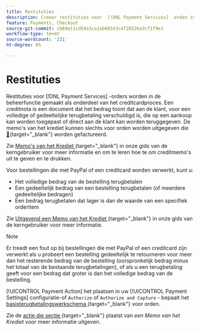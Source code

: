 ```yaml
---
title: Restituties
description: Creeer restituties voor  [!DNL Payment Services]  orden in Admin als deel van het proces van het creditnota.
feature: Payments, Checkout
source-git-commit: cb69e11cd54a3ca1ab66543c4f28526a3cf1f9e1
workflow-type: tm+mt
source-wordcount: '231'
ht-degree: 0%

---
```


# Restituties

Restituties voor [!DNL Payment Services] -orders worden in de beheerfunctie gemaakt als onderdeel van het creditcardproces. Een creditnota is een document dat het bedrag toont dat aan de klant, voor een volledige of gedeeltelijke terugbetaling verschuldigd is, die op een aankoop kan worden toegepast of direct aan de klant kan worden teruggegeven. De memo&#39;s van het krediet kunnen slechts voor orden worden uitgegeven die [&#128279;](https://experienceleague.adobe.com/nl/docs/commerce-admin/stores-sales/order-management/invoices#create-an-invoice){target="_blank"}  worden gefactureerd.

Zie [ Memo&#39;s van het Krediet ](https://experienceleague.adobe.com/nl/docs/commerce-admin/stores-sales/order-management/credit-memos/credit-memos){target="_blank"}  in onze gids van de kerngebruiker voor meer informatie en om te leren hoe te om creditmemo&#39;s uit te geven en te drukken.

Voor bestellingen die met PayPal of een creditcard worden verwerkt, kunt u:

* Het volledige bedrag van de bestelling terugbetalen
* Een gedeeltelijk bedrag van een bestelling terugbetalen (of meerdere gedeeltelijke bedragen)
* Een bedrag terugbetalen dat lager is dan de waarde van een specifiek orderitem

Zie [ Uitgevend een Memo van het Krediet ](https://experienceleague.adobe.com/nl/docs/commerce-admin/stores-sales/order-management/credit-memos/credit-memo-create){target="_blank"}  in onze gids van de kerngebruiker voor meer informatie.

>[!NOTE]
>
>Er treedt een fout op bij bestellingen die met PayPal of een creditcard zijn verwerkt als u probeert een bestelling gedeeltelijk te retourneren voor meer dan het resterende bedrag van de bestelling (oorspronkelijk bedrag minus het totaal van de bestaande terugbetalingen), of als u een terugbetaling geeft voor een bedrag dat groter is dan het volledige bedrag van de bestelling.

[!UICONTROL Payment Action] het plaatsen in uw [!UICONTROL Payment Settings] configuratie-of `Authorize` of `Authorize and Capture` - bepaalt het [ basisterugbetalingswerkschema ](https://experienceleague.adobe.com/nl/docs/commerce-admin/stores-sales/order-management/credit-memos/credit-memos#refund-workflow){target="_blank"}  voor orden.

Zie de [ actie die sectie ](https://experienceleague.adobe.com/nl/docs/commerce-admin/stores-sales/order-management/credit-memos/credit-memo-create#payment-action-setting){target="_blank"} plaatst  van _een Memo van het Krediet_ voor meer informatie uitgeven.
